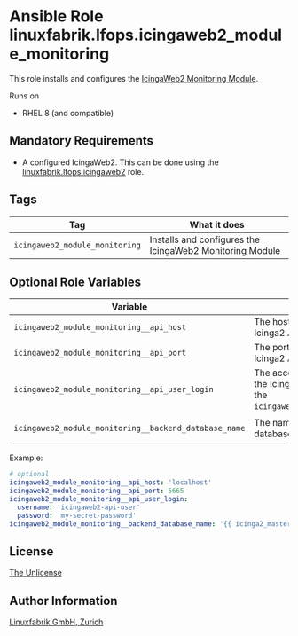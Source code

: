 # Ansible Role linuxfabrik.lfops.icingaweb2_module_monitoring

This role installs and configures the [IcingaWeb2 Monitoring Module](https://icinga.com/docs/icinga-web-2/latest/modules/monitoring/doc/01-About/).

Runs on

* RHEL 8 (and compatible)


## Mandatory Requirements

* A configured IcingaWeb2. This can be done using the [linuxfabrik.lfops.icingaweb2](https://github.com/linuxfabrik/lfops/tree/main/roles/icingaweb2) role.


## Tags

| Tag                            | What it does                                             |
| ---                            | ------------                                             |
| `icingaweb2_module_monitoring` | Installs and configures the IcingaWeb2 Monitoring Module |


## Optional Role Variables

| Variable                                              | Description                                                                              | Default Value                           |
| --------                                              | -----------                                                                              | -------------                           |
| `icingaweb2_module_monitoring__api_host`              | The host for accessing the Icinga2 API.                                                  | `'localhost'`                           |
| `icingaweb2_module_monitoring__api_port`              | The port for accessing the Icinga2 API.                                                  | `5665`                                  |
| `icingaweb2_module_monitoring__api_user_login`        | The account for accessing the Icinga2 API. Defaults to the `icingaweb2__api_user_login`. | `'{{ icingaweb2__api_user_login }}'`    |
| `icingaweb2_module_monitoring__backend_database_name` | The name of the Icinga2 ido database.                                                    | `'{{ icinga2_master__database_name }}'` |

Example:
```yaml
# optional
icingaweb2_module_monitoring__api_host: 'localhost'
icingaweb2_module_monitoring__api_port: 5665
icingaweb2_module_monitoring__api_user_login:
  username: 'icingaweb2-api-user'
  password: 'my-secret-password'
icingaweb2_module_monitoring__backend_database_name: '{{ icinga2_master__database_name }}'
```


## License

[The Unlicense](https://unlicense.org/)


## Author Information

[Linuxfabrik GmbH, Zurich](https://www.linuxfabrik.ch)
